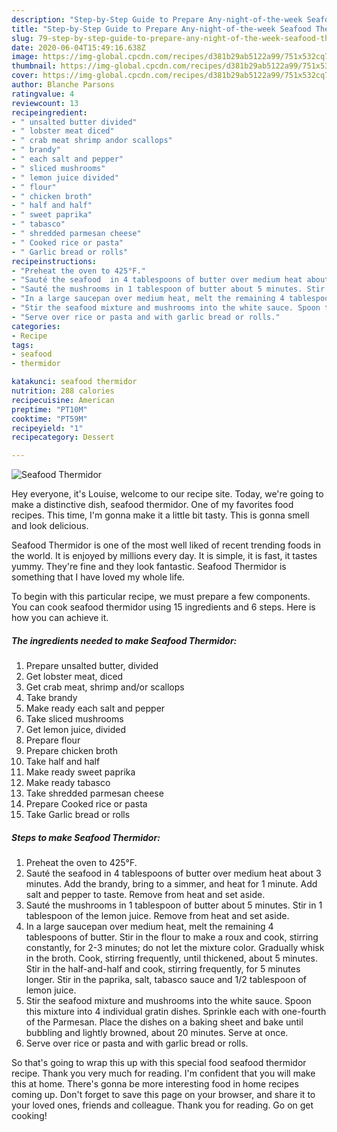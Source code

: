 ```yaml
---
description: "Step-by-Step Guide to Prepare Any-night-of-the-week Seafood Thermidor"
title: "Step-by-Step Guide to Prepare Any-night-of-the-week Seafood Thermidor"
slug: 79-step-by-step-guide-to-prepare-any-night-of-the-week-seafood-thermidor
date: 2020-06-04T15:49:16.638Z
image: https://img-global.cpcdn.com/recipes/d381b29ab5122a99/751x532cq70/seafood-thermidor-recipe-main-photo.jpg
thumbnail: https://img-global.cpcdn.com/recipes/d381b29ab5122a99/751x532cq70/seafood-thermidor-recipe-main-photo.jpg
cover: https://img-global.cpcdn.com/recipes/d381b29ab5122a99/751x532cq70/seafood-thermidor-recipe-main-photo.jpg
author: Blanche Parsons
ratingvalue: 4
reviewcount: 13
recipeingredient:
- " unsalted butter divided"
- " lobster meat diced"
- " crab meat shrimp andor scallops"
- " brandy"
- " each salt and pepper"
- " sliced mushrooms"
- " lemon juice divided"
- " flour"
- " chicken broth"
- " half and half"
- " sweet paprika"
- " tabasco"
- " shredded parmesan cheese"
- " Cooked rice or pasta"
- " Garlic bread or rolls"
recipeinstructions:
- "Preheat the oven to 425°F."
- "Sauté the seafood  in 4 tablespoons of butter over medium heat about 3 minutes. Add the brandy, bring to a simmer, and heat for 1 minute. Add salt and pepper to taste. Remove from heat and set aside."
- "Sauté the mushrooms in 1 tablespoon of butter about 5 minutes. Stir in 1 tablespoon of the lemon juice. Remove from heat and set aside."
- "In a large saucepan over medium heat, melt the remaining 4 tablespoons of butter. Stir in the flour to make a roux and cook, stirring constantly, for 2-3 minutes; do not let the mixture color. Gradually whisk in the broth. Cook, stirring frequently, until thickened, about 5 minutes. Stir in the half-and-half and cook, stirring frequently, for 5 minutes longer. Stir in the paprika, salt, tabasco sauce and 1/2 tablespoon of lemon juice."
- "Stir the seafood mixture and mushrooms into the white sauce. Spoon this mixture into 4 individual gratin dishes. Sprinkle each with one-fourth of the Parmesan. Place the dishes on a baking sheet and bake until bubbling and lightly browned, about 20 minutes. Serve at once."
- "Serve over rice or pasta and with garlic bread or rolls."
categories:
- Recipe
tags:
- seafood
- thermidor

katakunci: seafood thermidor 
nutrition: 288 calories
recipecuisine: American
preptime: "PT10M"
cooktime: "PT59M"
recipeyield: "1"
recipecategory: Dessert

---
```



![Seafood Thermidor](https://img-global.cpcdn.com/recipes/d381b29ab5122a99/751x532cq70/seafood-thermidor-recipe-main-photo.jpg)

Hey everyone, it's Louise, welcome to our recipe site. Today, we're going to make a distinctive dish, seafood thermidor. One of my favorites food recipes. This time, I'm gonna make it a little bit tasty. This is gonna smell and look delicious.

Seafood Thermidor is one of the most well liked of recent trending foods in the world. It is enjoyed by millions every day. It is simple, it is fast, it tastes yummy. They're fine and they look fantastic. Seafood Thermidor is something that I have loved my whole life.




To begin with this particular recipe, we must prepare a few components. You can cook seafood thermidor using 15 ingredients and 6 steps. Here is how you can achieve it.

<!--inarticleads1-->

##### The ingredients needed to make Seafood Thermidor:

1. Prepare  unsalted butter, divided
1. Get  lobster meat, diced
1. Get  crab meat, shrimp and/or scallops
1. Take  brandy
1. Make ready  each salt and pepper
1. Take  sliced mushrooms
1. Get  lemon juice, divided
1. Prepare  flour
1. Prepare  chicken broth
1. Take  half and half
1. Make ready  sweet paprika
1. Make ready  tabasco
1. Take  shredded parmesan cheese
1. Prepare  Cooked rice or pasta
1. Take  Garlic bread or rolls




<!--inarticleads2-->

##### Steps to make Seafood Thermidor:

1. Preheat the oven to 425°F.
1. Sauté the seafood  in 4 tablespoons of butter over medium heat about 3 minutes. Add the brandy, bring to a simmer, and heat for 1 minute. Add salt and pepper to taste. Remove from heat and set aside.
1. Sauté the mushrooms in 1 tablespoon of butter about 5 minutes. Stir in 1 tablespoon of the lemon juice. Remove from heat and set aside.
1. In a large saucepan over medium heat, melt the remaining 4 tablespoons of butter. Stir in the flour to make a roux and cook, stirring constantly, for 2-3 minutes; do not let the mixture color. Gradually whisk in the broth. Cook, stirring frequently, until thickened, about 5 minutes. Stir in the half-and-half and cook, stirring frequently, for 5 minutes longer. Stir in the paprika, salt, tabasco sauce and 1/2 tablespoon of lemon juice.
1. Stir the seafood mixture and mushrooms into the white sauce. Spoon this mixture into 4 individual gratin dishes. Sprinkle each with one-fourth of the Parmesan. Place the dishes on a baking sheet and bake until bubbling and lightly browned, about 20 minutes. Serve at once.
1. Serve over rice or pasta and with garlic bread or rolls.




So that's going to wrap this up with this special food seafood thermidor recipe. Thank you very much for reading. I'm confident that you will make this at home. There's gonna be more interesting food in home recipes coming up. Don't forget to save this page on your browser, and share it to your loved ones, friends and colleague. Thank you for reading. Go on get cooking!
